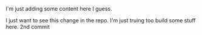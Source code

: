 I'm just adding some content here I guess.

I just want to see this change in the repo. I'm just truing too build some stuff here. 
2nd commit